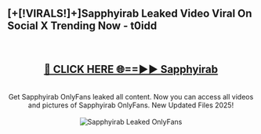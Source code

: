 <h2>[+[!VIRALS!]+]Sapphyirab Leaked Video Viral On Social X Trending Now - t0idd</h2>
<br>
<div align="center">
<h2><a href="https://libra.edu.pl?Sapphyirab" rel="nofollow">🔴 CLICK HERE 🌐==►► Sapphyirab</a></h2>
<br>
Get Sapphyirab OnlyFans leaked all content. Now you can access all videos and pictures of Sapphyirab OnlyFans. New Updated Files 2025!
<br>
<br>
<a href="https://libra.edu.pl?Sapphyirab" rel="nofollow" data-target="animated-image.originalLink"><img src="https://i.ibb.co.com/WyWwxjT/player-gif2.gif" alt="Sapphyirab Leaked OnlyFans" style="max-width: 100%; display: inline-block;" data-target="animated-image.originalImage"></a>
</div>
<br>